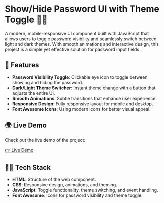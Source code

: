 # Show/Hide Password UI with Theme Toggle 🔐🌗

A modern, mobile-responsive UI component built with JavaScript that allows users to toggle password visibility and seamlessly switch between light and dark themes. With smooth animations and interactive design, this project is a simple yet effective solution for password input fields.

## 🚀 Features

- **Password Visibility Toggle**: Clickable eye icon to toggle between showing and hiding the password.
- **Dark/Light Theme Switcher**: Instant theme change with a button that adjusts the entire UI.
- **Smooth Animations**: Subtle transitions that enhance user experience.
- **Responsive Design**: Fully responsive layout for mobile and desktop.
- **Font Awesome Icons**: Using modern icons for better visual appeal.

## 🌍 Live Demo

Check out the live demo of the project:

[👉 Live Demo](https://your-username.github.io/show-hide-password-js/)

## 🧑‍💻 Tech Stack

- **HTML**: Structure of the web component.
- **CSS**: Responsive design, animations, and theming.
- **JavaScript**: Toggle functionality, theme switching, and event handling.
- **Font Awesome**: Icons for password visibility and theme toggle.
